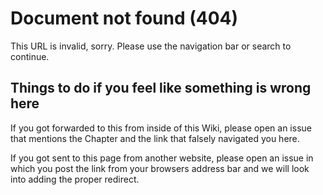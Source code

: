# Document not found (404)

This URL is invalid, sorry. Please use the navigation bar or search to continue.

## Things to do if you feel like something is wrong here

If you got forwarded to this from inside of this Wiki, please open an issue that mentions the Chapter and the link that falsely navigated you here.

If you got sent to this page from another website, please open an issue in which you post the link from your browsers address bar and we will look into adding the proper redirect.
